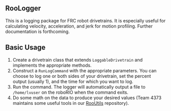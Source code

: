 RooLogger
---

This is a logging package for FRC robot drivetrains. It is especially useful for calculating velocity, acceleration, and jerk for motion profiling. Further documentation is forthcoming.

## Basic Usage

1. Create a drivetrain class that extends `LoggableDrivetrain` and implements the appropriate methods.
2. Construct a `RunLogCommand` with the appropriate parameters. You can choose to log one or both sides of your drivetrain, set the percent output (usually 1), and the time for which you want to log.
3. Run the command. The logger will automatically output a file to `/home/lvuser` on the roboRIO when the command exits.
4. Do some math on the data to produce your desired values (Team 4373 maintains some useful tools in our [RooUtils](https://github.com/Roobotics-FRC/RooUtils/blob/master/robot_movement_calculator.py) repository).